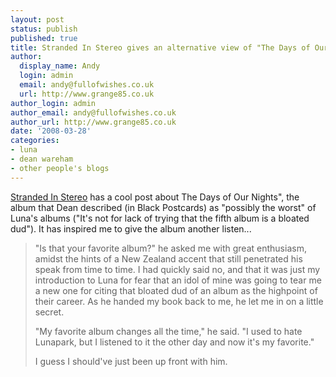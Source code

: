 ```yaml
---
layout: post
status: publish
published: true
title: Stranded In Stereo gives an alternative view of "The Days of Our Nights"
author:
  display_name: Andy
  login: admin
  email: andy@fullofwishes.co.uk
  url: http://www.grange85.co.uk
author_login: admin
author_email: andy@fullofwishes.co.uk
author_url: http://www.grange85.co.uk
date: '2008-03-28'
categories:
- luna
- dean wareham
- other people's blogs
---
```

<p><a href="http://strandedinstereo.blogspot.com/2008/03/my-formative-years-days-of-our-nights.html">Stranded In Stereo</a> has a cool post about The Days of Our Nights", the album that Dean described (in Black Postcards)  as "possibly the worst" of Luna's albums ("It's not for lack of trying that the fifth album is a bloated dud"). It has inspired me to give the album another listen...</p>
<blockquote><p>"Is that your favorite album?" he asked me with great enthusiasm, amidst the hints of a New Zealand accent that still penetrated his speak from time to time. I had quickly said no, and that it was just my introduction to Luna for fear that an idol of mine was going to tear me a new one for citing that bloated dud of an album as the highpoint of their career. As he handed my book back to me, he let me in on a little secret.</p>
<p>"My favorite album changes all the time," he said. "I used to hate Lunapark, but I listened to it the other day and now it's my favorite."</p>
<p>I guess I should've just been up front with him.</p></blockquote>
